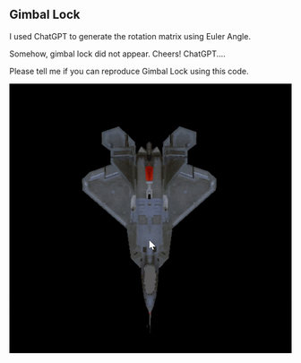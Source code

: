 ## Gimbal Lock

I used ChatGPT to generate the rotation matrix using Euler Angle.

Somehow, gimbal lock did not appear. Cheers! ChatGPT....

Please tell me if you can reproduce Gimbal Lock using this code.

![](demo.gif)
